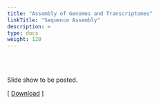```yaml
---
title: "Assembly of Genomes and Transcriptomes"
linkTitle: "Sequence Assembly"
description: >
type: docs
weight: 120
---
```


<br></br>

Slide show to be posted.

[ [Download](...) ]




